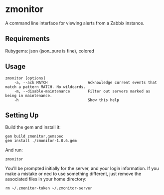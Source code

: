 # zmonitor

A command line interface for viewing alerts from a Zabbix instance.

## Requirements
Rubygems: json (json_pure is fine), colored

## Usage
    zmonitor [options]
        -a, --ack MATCH                  Acknowledge current events that match a pattern MATCH. No wildcards.
        -m, --disable-maintenance        Filter out servers marked as being in maintenance.
        -h                               Show this help

## Setting Up

Build the gem and install it:

    gem build zmonitor.gemspec
    gem install ./zmonitor-1.0.6.gem

And run:

    zmonitor

You'll be prompted initially for the server, and your login information. If you make a mistake or ned to use something
different, just remove the associated files in your home directory:

    rm ~/.zmonitor-token ~/.zmonitor-server